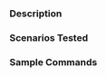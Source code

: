 <!--

Thank you for contributing to the Firebase community! Please fill out the form below.

Run the linter and test suite
==============================
Run `npm test` to make sure your changes compile properly and the tests all pass on your local machine. We've hooked up this repo with continuous integration to double check those things for you.

-->

### Description

<!-- Are you fixing a bug? Implementing a new feature? Make sure we have the context around your change. Link to other relevant issues or pull requests. -->

### Scenarios Tested

<!-- Write a list of all the user journeys and edge cases you've tested. Instructions for manual testing can be found at https://github.com/firebase/firebase-tools/blob/master/.github/CONTRIBUTING.md#development-setup -->

### Sample Commands

<!-- Proposing a change to commands or flags? Provide examples of how they will be used. -->
